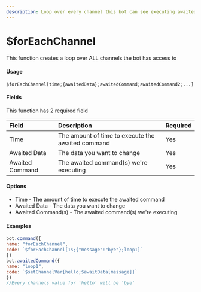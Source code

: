 ```yaml
---
description: Loop over every channel this bot can see executing awaited commands.
---
```


# $forEachChannel

This function creates a loop over ALL channels the bot has access to

#### Usage

```
$forEachChannel[time;{awaitedData};awaitedCommand;awaitedCommand2;...]
```

#### Fields

This function has 2 required field

| Field | Description | Required |
| :--- | :--- | :--- |
| Time | The amount of time to execute the awaited command | Yes |
| Awaited Data | The data you want to change | Yes |
| Awaited Command | The awaited command\(s\) we're executing | Yes |


#### Options

* Time - The amount of time to execute the awaited command
* Awaited Data - The data you want to change
* Awaited Command\(s\) - The awaited command\(s\) we're executing

#### Examples

```javascript
bot.command({
name: "forEachChannel",
code: `$forEachChannel[1s;{"message":"bye"};loop1]`
})
bot.awaitedCommand({
name: "loop1",
code: `$setChannelVar[hello;$awaitData[message]]`
})
//Every channels value for 'hello' will be 'bye'
```
